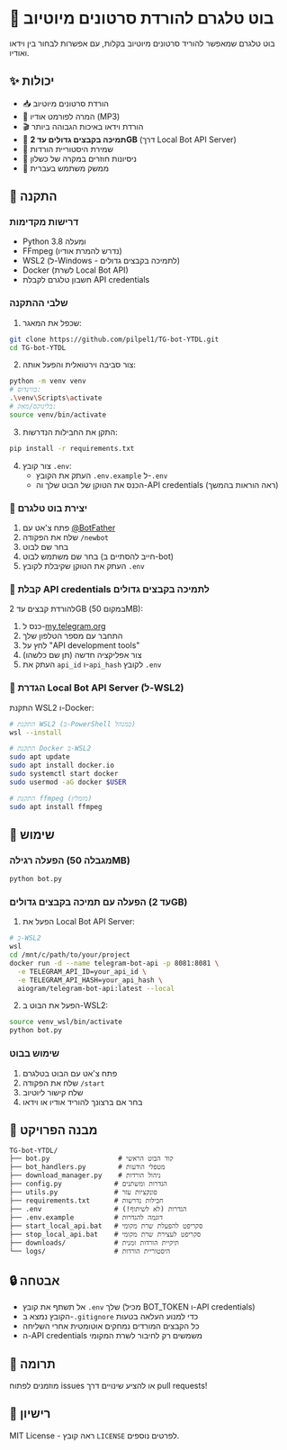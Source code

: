 # 🎥 בוט טלגרם להורדת סרטונים מיוטיוב

בוט טלגרם שמאפשר להוריד סרטונים מיוטיוב בקלות, עם אפשרות לבחור בין וידאו ואודיו.

## ✨ יכולות

- 📥 הורדת סרטונים מיוטיוב
- 🎵 המרה לפורמט אודיו (MP3)
- 🎬 הורדת וידאו באיכות הגבוהה ביותר
- 🚀 **תמיכה בקבצים גדולים עד 2GB** (דרך Local Bot API Server)
- 📝 שמירת היסטוריית הורדות
- 🔄 ניסיונות חוזרים במקרה של כשלון
- 💬 ממשק משתמש בעברית

## 🚀 התקנה

### דרישות מקדימות

- Python 3.8 ומעלה
- FFmpeg (נדרש להמרת אודיו)
- WSL2 (ל-Windows - לתמיכה בקבצים גדולים)
- Docker (לשרת Local Bot API)
- חשבון טלגרם לקבלת API credentials

### שלבי ההתקנה

1. שכפל את המאגר:
```bash
git clone https://github.com/pilpel1/TG-bot-YTDL.git
cd TG-bot-YTDL
```

2. צור סביבה וירטואלית והפעל אותה:
```bash
python -m venv venv
# בווינדוס:
.\venv\Scripts\activate
# בלינוקס/מאק:
source venv/bin/activate
```

3. התקן את החבילות הנדרשות:
```bash
pip install -r requirements.txt
```

4. צור קובץ `.env`:
   - העתק את הקובץ `.env.example` ל-`.env`
   - הכנס את הטוקן של הבוט שלך וה-API credentials (ראה הוראות בהמשך)

### 🤖 יצירת בוט טלגרם

1. פתח צ'אט עם [@BotFather](https://t.me/BotFather)
2. שלח את הפקודה `/newbot`
3. בחר שם לבוט
4. בחר שם משתמש לבוט (חייב להסתיים ב-bot)
5. העתק את הטוקן שקיבלת לקובץ `.env`

### 🔑 קבלת API credentials לתמיכה בקבצים גדולים

להורדת קבצים עד 2GB (במקום 50MB):

1. כנס ל-[my.telegram.org](https://my.telegram.org)
2. התחבר עם מספר הטלפון שלך
3. לחץ על "API development tools"
4. צור אפליקציה חדשה (תן שם כלשהו)
5. העתק את `api_id` ו-`api_hash` לקובץ `.env`

### 🐳 הגדרת Local Bot API Server (ל-WSL2)

התקנת WSL2 ו-Docker:

```bash
# התקנת WSL2 (ב-PowerShell כמנהל)
wsl --install

# התקנת Docker ב-WSL2
sudo apt update
sudo apt install docker.io
sudo systemctl start docker
sudo usermod -aG docker $USER

# התקנת ffmpeg (מומלץ)
sudo apt install ffmpeg
```

## 🎯 שימוש

### הפעלה רגילה (מגבלה 50MB)

```bash
python bot.py
```

### הפעלה עם תמיכה בקבצים גדולים (עד 2GB)

1. הפעל את Local Bot API Server:
```bash
# ב-WSL2
wsl
cd /mnt/c/path/to/your/project
docker run -d --name telegram-bot-api -p 8081:8081 \
  -e TELEGRAM_API_ID=your_api_id \
  -e TELEGRAM_API_HASH=your_api_hash \
  aiogram/telegram-bot-api:latest --local
```

2. הפעל את הבוט ב-WSL2:
```bash
source venv_wsl/bin/activate
python bot.py
```

### שימוש בבוט

1. פתח צ'אט עם הבוט בטלגרם
2. שלח את הפקודה `/start`
3. שלח קישור ליוטיוב
4. בחר אם ברצונך להוריד אודיו או וידאו

## 📁 מבנה הפרויקט

```
TG-bot-YTDL/
├── bot.py                 # קוד הבוט הראשי
├── bot_handlers.py        # מטפלי הודעות
├── download_manager.py    # ניהול הורדות
├── config.py             # הגדרות ומשתנים
├── utils.py              # פונקציות עזר
├── requirements.txt      # חבילות נדרשות
├── .env                  # הגדרות (לא לשיתוף!)
├── .env.example          # דוגמה להגדרות
├── start_local_api.bat   # סקריפט להפעלת שרת מקומי
├── stop_local_api.bat    # סקריפט לעצירת שרת מקומי
├── downloads/            # תיקיית הורדות זמנית
└── logs/                 # היסטוריית הורדות
```

## 🔒 אבטחה

- אל תשתף את קובץ `.env` שלך (מכיל BOT_TOKEN ו-API credentials)
- הקובץ נמצא ב-`.gitignore` כדי למנוע העלאה בטעות
- כל הקבצים המורדים נמחקים אוטומטית אחרי השליחה
- ה-API credentials משמשים רק לחיבור לשרת המקומי

## 🤝 תרומה

מוזמנים לפתוח issues או להציע שינויים דרך pull requests!

## 📝 רישיון

MIT License - ראה קובץ `LICENSE` לפרטים נוספים. 